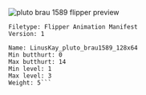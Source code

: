 ![pluto brau 1589 flipper preview](https://i.imgur.com/Z62xaCs.png)

```
Filetype: Flipper Animation Manifest
Version: 1

Name: LinusKay_pluto_brau1589_128x64
Min butthurt: 0
Max butthurt: 14
Min level: 1
Max level: 3
Weight: 5```
